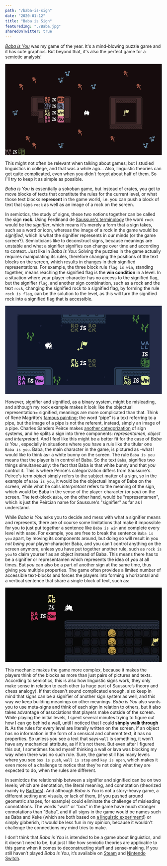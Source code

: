 ```yaml
---
path: "/baba-is-sign"
date: "2020-01-12"
title: "Baba is Sign"
featuredImg: "./Baba.jpg"
sharedOnTwitter: true
---
```

  [*Baba is You*](https://hempuli.com/baba/) was my game of the year. It's a mind-blowing puzzle game and it has cute graphics. But beyond that, it's also the perfect game for a semiotic analysis! 
  
  ![Rose is red, violet is blue, Baba is you](./rose-is-red.png)

This might not often be relevant when talking about games; but I studied linguistics in college, and that was a while ago... Also, linguistic theories can get quite complicated, even when you didn't forget about half of them. So I'll try to keep it as simple as possible.

*Baba is You* is essentially a sokoban game, but instead of crates, you get to move blocks of texts that constitute the rules for the current level, or what those text blocks **represent** in the game world, i.e. you can push a block of text that says `rock` as well as an image of a rock on the screen. 

In semiotics, the study of signs, these two notions together can be called the sign **rock**. Using Ferdinand de [Saussure's terminology](https://www.amazon.com/Course-General-Linguistics-Court-Classics/dp/0812690230) the word `rock` would be the *signifier*, which means it's merely a form that a sign takes, such as a word or icon, whereas the image of a rock in the game would be *signified*, which is what the signifier represents in our minds (or the game screen?). Semioticians like to deconstruct signs, because meanings are unstable and what a signifier signifies can change over time and according to context. Just like  in *Baba is You*: Solving the puzzles in the game actually requires manipulating its rules, therefore changing the positions of the text blocks on the screen, which results in changes in their signified representations. For example, the three block rule `flag is win`, standing together, means reaching the signified flag is the **win condition** in a level. In a situation where your player-character has no access to the signified flag, but the signifier `flag`, and another sign combination, such as a rock and the text `rock`, changing the signified rock to a signified flag, by forming the rule `rock is flag`, can be the solution to the level, as this will turn the signified rock into a signified flag that is accessible.

![Flag is rock](./flag-is-rock.jpg)

However, signifier and signified, as a binary system, might be misleading, and although my rock example makes it look like the objectual representation= signified, meanings are more complicated than that. Think of  René Magritte’s [famous painting](https://collections.lacma.org/node/239578); the word “pipe” is a text referring to a pipe, but the image of a pipe is not the referent, instead, simply an image of a pipe. Charles Sanders Peirce makes [another categorization](https://muse.jhu.edu/book/41103) of sign systems, and he splits a sign into  three components: *representamen*, *object* and *interpretant*. And I feel like this might be a better fit for the case of *Baba is You* , especially in situations where you have a rule like the titular one `Baba is you`. Baba, the main character in the game, is pictured as -what I would like to think as- a white bunny on the screen. The rule `Baba is you` means that the player is in control of Baba. So the text `Baba`, signifies two things simultaneously: the fact that Baba is that white bunny and that *you* control it. This is where Peirce's categorization differs from Saussure's. Peirce's term *object* simply refers to the subject matter of a sign, so in the example of `Baba is you`, it would be the objectual image of Baba on the screen, while what he calls *interpretant* refers to the meaning of the sign, which would be Baba in the sense of the player-character (or *you*) on the screen. The text-block `Baba`, on the other hand, would be "representamen", which is just the Peircian name for Saussure's "signifier" as far as I understand. 


While *Baba is You* asks you to decide and mess with what a signifier means and represents, there are of course some limitations that make it impossible for you to just put together a sentence like `Baba is win` and complete every level with ease. For example, you are free to break the sentence `Baba is you` apart, by moving its components around, but doing so will result in you *not being* your player-character Baba, and you can't control anything on the screen anymore, unless you have put together another rule, such as `rock is you` to claim yourself as an object instead of Baba. This means there has to be a signifier or representamen which represents the idea of *you* at all times. But *you* can also be a part of another sign at the same time, thus giving *you* multiple properties. The game often provides a limited number of accessible text-blocks and forces the players into forming a horizontal and a vertical sentence that share a single block of text, such as: 

![Baba is you and flag is you](./flag-is-you.jpg)


This mechanic makes the game more complex, because it makes the players think of the blocks as more than just pairs of pictures and texts.  According to semiotics, this is also how linguistic signs work, they only make sense in relation to each other (a huge part of  Saussure’s theory and chess analogy). If that doesn't sound complicated enough, also keep in mind that signs can be a signifier of another sign system as well, and this way we keep building meanings on other meanings. *Baba is You* also wants you to use meta-signs and think of each sign in relation to others, but it also takes advantage of associations that players make outside of the screen. While playing the initial levels, I spent several minutes trying to figure out how I can go behind a wall, until I noticed that I could **simply walk through it**. As the rules for every level are literally written on the screen, if an object has no information in the form of a sensical and coherent text, it has no properties. So unless you see a text that says `wall` is something, it won't have any mechanical attribute, as if it's not there. But even after I figured this out, I sometimes found myself thinking a wall or lava was blocking my way when there was no such rule. Sure, the game still has many levels where you see `box is push`, `wall is stop` and `key is open`, which makes it even more of a challenge to notice that they're not doing what they are expected to do, when the rules are different. 

In semiotics the relationship between a signifier and signified can be on two levels; which are denotation, the literal meaning, and connotation (theorized mainly by [Barthes](https://www.amazon.com/Mythologies-Roland-Barthes/dp/0374521506)). And although *Baba is You* is not a story-heavy game, a different setting and visuals, or lack of them, (if you pushed around geometric shapes, for example) could eliminate the challenge of misleading connotations. The words "wall" or "box" in the game have much stronger connotations than "Baba", and if all signs in the game would be names such as Baba and Keke (which are both based on [a linguistic experiment](https://www.reddit.com/r/NintendoSwitch/comments/ben6qj/hi_im_hempuli_the_developer_of_baba_is_you_ask_me/el71s4i/)!) or simply gibberish, it would be less fun in my opinion, because it wouldn't challenge the connections my mind tries to make. 

I don’t think that *Baba is You* is intended to be a game about linguistics, and it doesn’t need to be, but just I like how semiotic theories are applicable to this game when it comes to deconstructing stuff and sense-making. If you still haven’t played *Baba is You*, it’s available on  [Steam](https://store.steampowered.com/app/736260/Baba_Is_You/) and [Nintendo Switch](https://www.nintendo.com/games/detail/baba-is-you-switch/).
